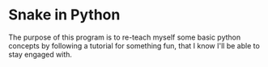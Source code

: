 # Snake in Python

The purpose of this program is to re-teach myself some basic python concepts by following a tutorial for something fun, that I know I'll be able to stay engaged with.
